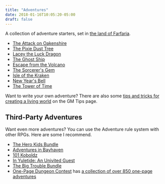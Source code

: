 ```yaml
---
title: "Adventures"
date: 2018-01-16T10:05:20-05:00
draft: false
---
```


A collection of adventure starters, set in [the land of Farfaria](/farfaria/).

- [The Attack on Oakenshire](/adventures/attack-on-oakenshire/)
- [The Pixie Dust Tree](/adventures/the-pixie-dust-tree/)
- [Lacey the Luck Dragon](/adventures/lacey-the-luck-dragon/)
- [The Ghost Ship](/adventures/the-ghost-ship/)
- [Escape from the Volcano](/adventures/escape-from-the-volcano/)
- [The Sorcerer's Gem](/adventures/the-sorcerers-gem/)
- [Isle of the Kraken](/adventures/isle-of-the-kraken/)
- [New Year's Bell](/adventures/new-years-bell/)
- [The Tower of Time](/adventures/new-years-tower/)

Want to write your own adventure? There are also some [tips and tricks for creating a living world](/gm/#creating-a-living-world) on the GM Tips page.

## Third-Party Adventures

Want even more adventures? You can use the Adventure rule system with other RPGs. Here are some I recommend.

- [The Hero Kids Bundle](https://www.drivethrurpg.com/product/115827/Hero-Kids--Complete-Fantasy-PDF-Bundle-BUNDLE)
- [Adventures in Bayhaven](https://www.drivethrurpg.com/product/165400/Adventures-in-Bayhaven-Ultimate-BUNDLE)
- [101 Koboldz](https://www.drivethrurpg.com/product/281131/Hero-Kids--Fantasy-Premium-Adventure--101-Koboldz)
- [In Yuletide: An Univited Guest](https://www.drivethrurpg.com/product/298178/Hero-Kids--Fantasy-Premium-Adventure--Yuletide--An-Uninvited-Guest)
- [The Big Trouble Bundle](https://www.drivethrurpg.com/product/301410/Big-Trouble-Mammoth-Collection-BUNDLE)
- [One-Page Dungeon Contest](https://www.dungeoncontest.com/) has [a collection of over 850 one-page adventures](https://www.sageadvice.eu/2016/03/22/need-an-adventure-one-page-dungeon/)